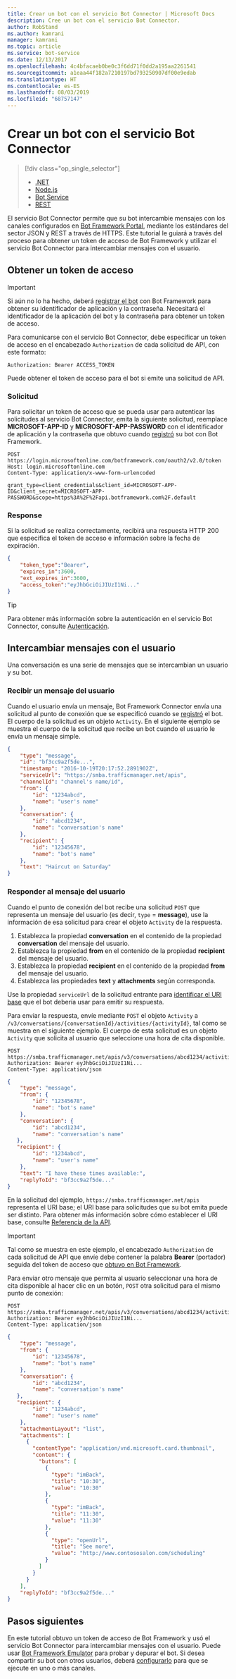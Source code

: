 ```yaml
---
title: Crear un bot con el servicio Bot Connector | Microsoft Docs
description: Cree un bot con el servicio Bot Connector.
author: RobStand
ms.author: kamrani
manager: kamrani
ms.topic: article
ms.service: bot-service
ms.date: 12/13/2017
ms.openlocfilehash: 4c4bfacaeb0be0c3f6dd71f0dd2a195aa2261541
ms.sourcegitcommit: a1eaa44f182a7210197bd793250907df00e9edab
ms.translationtype: HT
ms.contentlocale: es-ES
ms.lasthandoff: 08/03/2019
ms.locfileid: "68757147"
---
```

# <a name="create-a-bot-with-the-bot-connector-service"></a>Crear un bot con el servicio Bot Connector
> [!div class="op_single_selector"]
> - [.NET](../dotnet/bot-builder-dotnet-quickstart.md)
> - [Node.js](../nodejs/bot-builder-nodejs-quickstart.md)
> - [Bot Service](../bot-service-quickstart.md)
> - [REST](../rest-api/bot-framework-rest-connector-quickstart.md)

El servicio Bot Connector permite que su bot intercambie mensajes con los canales configurados en <a href="https://dev.botframework.com/" target="_blank">Bot Framework Portal</a>, mediante los estándares del sector JSON y REST a través de HTTPS. Este tutorial le guiará a través del proceso para obtener un token de acceso de Bot Framework y utilizar el servicio Bot Connector para intercambiar mensajes con el usuario.

## <a id="get-token"></a> Obtener un token de acceso

> [!IMPORTANT]
> Si aún no lo ha hecho, deberá [registrar el bot](../bot-service-quickstart-registration.md) con Bot Framework para obtener su identificador de aplicación y la contraseña. Necesitará el identificador de la aplicación del bot y la contraseña para obtener un token de acceso.

Para comunicarse con el servicio Bot Connector, debe especificar un token de acceso en el encabezado `Authorization` de cada solicitud de API, con este formato: 

```http
Authorization: Bearer ACCESS_TOKEN
```

Puede obtener el token de acceso para el bot si emite una solicitud de API.

### <a name="request"></a>Solicitud

Para solicitar un token de acceso que se pueda usar para autenticar las solicitudes al servicio Bot Connector, emita la siguiente solicitud, reemplace **MICROSOFT-APP-ID** y **MICROSOFT-APP-PASSWORD** con el identificador de aplicación y la contraseña que obtuvo cuando [registró](../bot-service-quickstart-registration.md) su bot con Bot Framework.

```http
POST https://login.microsoftonline.com/botframework.com/oauth2/v2.0/token
Host: login.microsoftonline.com
Content-Type: application/x-www-form-urlencoded

grant_type=client_credentials&client_id=MICROSOFT-APP-ID&client_secret=MICROSOFT-APP-PASSWORD&scope=https%3A%2F%2Fapi.botframework.com%2F.default
```

### <a name="response"></a>Response

Si la solicitud se realiza correctamente, recibirá una respuesta HTTP 200 que especifica el token de acceso e información sobre la fecha de expiración. 

```json
{
    "token_type":"Bearer",
    "expires_in":3600,
    "ext_expires_in":3600,
    "access_token":"eyJhbGciOiJIUzI1Ni..."
}
```

> [!TIP]
> Para obtener más información sobre la autenticación en el servicio Bot Connector, consulte [Autenticación](bot-framework-rest-connector-authentication.md).

## <a name="exchange-messages-with-the-user"></a>Intercambiar mensajes con el usuario

Una conversación es una serie de mensajes que se intercambian un usuario y su bot. 

### <a name="receive-a-message-from-the-user"></a>Recibir un mensaje del usuario

Cuando el usuario envía un mensaje, Bot Framework Connector envía una solicitud al punto de conexión que se especificó cuando se [registró](../bot-service-quickstart-registration.md) el bot. El cuerpo de la solicitud es un objeto `Activity`. En el siguiente ejemplo se muestra el cuerpo de la solicitud que recibe un bot cuando el usuario le envía un mensaje simple. 

```json
{
    "type": "message",
    "id": "bf3cc9a2f5de...",
    "timestamp": "2016-10-19T20:17:52.2891902Z",
    "serviceUrl": "https://smba.trafficmanager.net/apis",
    "channelId": "channel's name/id",
    "from": {
        "id": "1234abcd",
        "name": "user's name"
    },
    "conversation": {
        "id": "abcd1234",
        "name": "conversation's name"
    },
    "recipient": {
        "id": "12345678",
        "name": "bot's name"
    },
    "text": "Haircut on Saturday"
}
```

### <a name="reply-to-the-users-message"></a>Responder al mensaje del usuario

Cuando el punto de conexión del bot recibe una solicitud `POST` que representa un mensaje del usuario (es decir, `type` = **message**), use la información de esa solicitud para crear el objeto `Activity` de la respuesta.

1. Establezca la propiedad **conversation** en el contenido de la propiedad **conversation** del mensaje del usuario.
2. Establezca la propiedad **from** en el contenido de la propiedad **recipient** del mensaje del usuario.
3. Establezca la propiedad **recipient** en el contenido de la propiedad **from** del mensaje del usuario.
4. Establezca las propiedades **text** y **attachments** según corresponda.

Use la propiedad `serviceUrl` de la solicitud entrante para [identificar el URI base](bot-framework-rest-connector-api-reference.md#base-uri) que el bot debería usar para emitir su respuesta. 

Para enviar la respuesta, envíe mediante `POST` el objeto `Activity` a `/v3/conversations/{conversationId}/activities/{activityId}`, tal como se muestra en el siguiente ejemplo. El cuerpo de esta solicitud es un objeto `Activity` que solicita al usuario que seleccione una hora de cita disponible.

```http
POST https://smba.trafficmanager.net/apis/v3/conversations/abcd1234/activities/bf3cc9a2f5de... 
Authorization: Bearer eyJhbGciOiJIUzI1Ni...
Content-Type: application/json
```

```json
{
    "type": "message",
    "from": {
        "id": "12345678",
        "name": "bot's name"
    },
    "conversation": {
        "id": "abcd1234",
        "name": "conversation's name"
   },
   "recipient": {
        "id": "1234abcd",
        "name": "user's name"
    },
    "text": "I have these times available:",
    "replyToId": "bf3cc9a2f5de..."
}
```

En la solicitud del ejemplo, `https://smba.trafficmanager.net/apis` representa el URI base; el URI base para solicitudes que su bot emita puede ser distinto. Para obtener más información sobre cómo establecer el URI base, consulte [Referencia de la API](bot-framework-rest-connector-api-reference.md#base-uri). 

> [!IMPORTANT]
> Tal como se muestra en este ejemplo, el encabezado `Authorization` de cada solicitud de API que envíe debe contener la palabra **Bearer** (portador) seguida del token de acceso que [obtuvo en Bot Framework](#get-token).

Para enviar otro mensaje que permita al usuario seleccionar una hora de cita disponible al hacer clic en un botón, `POST` otra solicitud para el mismo punto de conexión:

```http
POST https://smba.trafficmanager.net/apis/v3/conversations/abcd1234/activities/bf3cc9a2f5de... 
Authorization: Bearer eyJhbGciOiJIUzI1Ni...
Content-Type: application/json
```

```json
{
    "type": "message",
    "from": {
        "id": "12345678",
        "name": "bot's name"
    },
    "conversation": {
        "id": "abcd1234",
        "name": "conversation's name"
   },
   "recipient": {
        "id": "1234abcd",
        "name": "user's name"
    },
    "attachmentLayout": "list",
    "attachments": [
      {
        "contentType": "application/vnd.microsoft.card.thumbnail",
        "content": {
          "buttons": [
            {
              "type": "imBack",
              "title": "10:30",
              "value": "10:30"
            },
            {
              "type": "imBack",
              "title": "11:30",
              "value": "11:30"
            },
            {
              "type": "openUrl",
              "title": "See more",
              "value": "http://www.contososalon.com/scheduling"
            }
          ]
        }
      }
    ],
    "replyToId": "bf3cc9a2f5de..."
}
```   

## <a name="next-steps"></a>Pasos siguientes

En este tutorial obtuvo un token de acceso de Bot Framework y usó el servicio Bot Connector para intercambiar mensajes con el usuario. Puede usar [Bot Framework Emulator](../bot-service-debug-emulator.md) para probar y depurar el bot. Si desea compartir su bot con otros usuarios, deberá [configurarlo](../bot-service-manage-channels.md) para que se ejecute en uno o más canales.
